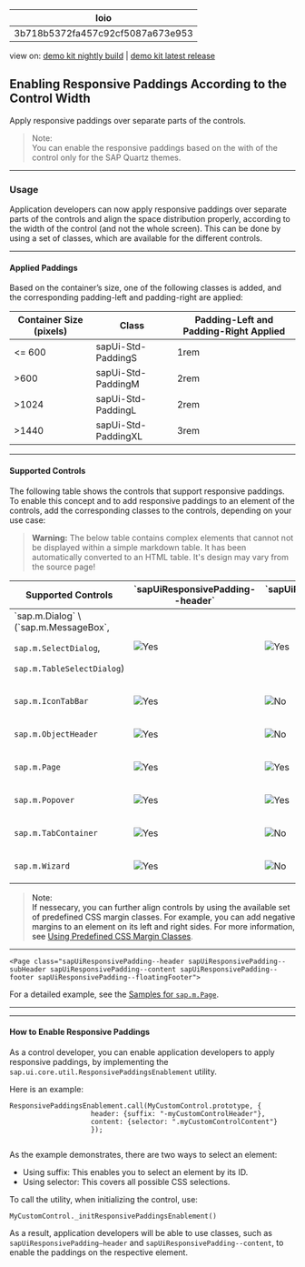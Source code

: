 <!-- loio3b718b5372fa457c92cf5087a673e953 -->

| loio |
| -----|
| 3b718b5372fa457c92cf5087a673e953 |

<div id="loio">

view on: [demo kit nightly build](https://openui5nightly.hana.ondemand.com/#/topic/3b718b5372fa457c92cf5087a673e953) | [demo kit latest release](https://openui5.hana.ondemand.com/#/topic/3b718b5372fa457c92cf5087a673e953)</div>

## Enabling Responsive Paddings According to the Control Width

Apply responsive paddings over separate parts of the controls.

> Note:  
> You can enable the responsive paddings based on the with of the control only for the SAP Quartz themes.

***

<a name="loio3b718b5372fa457c92cf5087a673e953__section_d2f_1pv_jjb"/>

### Usage

Application developers can now apply responsive paddings over separate parts of the controls and align the space distribution properly, according to the width of the control \(and not the whole screen\). This can be done by using a set of classes, which are available for the different controls.

***

#### Applied Paddings

Based on the container’s size, one of the following classes is added, and the corresponding padding-left and padding-right are applied:

|Container Size \(pixels\)|Class|Padding-Left and Padding-Right Applied|
|-------------------------|-----|--------------------------------------|
|<= 600|sapUi-Std-PaddingS|1rem|
|\>600|sapUi-Std-PaddingM|2rem|
|\>1024|sapUi-Std-PaddingL|2rem|
|\>1440|sapUi-Std-PaddingXL|3rem|

***

#### Supported Controls

The following table shows the controls that support responsive paddings. To enable this concept and to add responsive paddings to an element of the controls, add the corresponding classes to the controls, depending on your use case:

 > **Warning:** The below table contains complex elements that cannot not be displayed within a simple markdown table. It has been automatically converted to an HTML table. It's design may vary from the source page!

<table>
	<thead>
		<tr>
			<th>Supported Controls</th>
			<th> `sapUiResponsivePadding--header` </th>
			<th> `sapUiResponsivePadding--subHeader` </th>
			<th> `sapUiResponsivePadding--content` </th>
			<th> `sapUiResponsivePadding--footer` </th>
			<th> `sapUiResponsivePadding--floatingFooter` </th>
		</tr>
	</thead>
	<tbody>
		<tr>
			<td> `sap.m.Dialog`
 \(`sap.m.MessageBox`,

 `sap.m.SelectDialog`,

 `sap.m.TableSelectDialog`\)
			</td>
			<td> 

![Yes](loio3cb17ee88aed44d2bf1d14b97728c709_LowRes.gif) </td>
			<td> 

![Yes](loio3cb17ee88aed44d2bf1d14b97728c709_LowRes.gif) </td>
			<td> 

![Yes](loio3cb17ee88aed44d2bf1d14b97728c709_LowRes.gif) </td>
			<td> 

![Yes](loio3cb17ee88aed44d2bf1d14b97728c709_LowRes.gif) </td>
			<td> 

![No](loio5befb5af20ed42fd9052a99014d953a3_LowRes.gif) </td>
		</tr>
		<tr>
			<td> `sap.m.IconTabBar` </td>
			<td> 

![Yes](loio3cb17ee88aed44d2bf1d14b97728c709_LowRes.gif) </td>
			<td> 

![No](loio5befb5af20ed42fd9052a99014d953a3_LowRes.gif) </td>
			<td> 

![Yes](loio3cb17ee88aed44d2bf1d14b97728c709_LowRes.gif) </td>
			<td> 

![No](loio5befb5af20ed42fd9052a99014d953a3_LowRes.gif) </td>
			<td> 

![No](loio5befb5af20ed42fd9052a99014d953a3_LowRes.gif) </td>
		</tr>
		<tr>
			<td> `sap.m.ObjectHeader` </td>
			<td> 

![Yes](loio3cb17ee88aed44d2bf1d14b97728c709_LowRes.gif) </td>
			<td> 

![No](loio5befb5af20ed42fd9052a99014d953a3_LowRes.gif) </td>
			<td> 

![No](loio5befb5af20ed42fd9052a99014d953a3_LowRes.gif) </td>
			<td> 

![No](loio5befb5af20ed42fd9052a99014d953a3_LowRes.gif) </td>
			<td> 

![No](loio5befb5af20ed42fd9052a99014d953a3_LowRes.gif) </td>
		</tr>
		<tr>
			<td> `sap.m.Page` </td>
			<td> 

![Yes](loio3cb17ee88aed44d2bf1d14b97728c709_LowRes.gif) </td>
			<td> 

![Yes](loio3cb17ee88aed44d2bf1d14b97728c709_LowRes.gif) </td>
			<td> 

![Yes](loio3cb17ee88aed44d2bf1d14b97728c709_LowRes.gif) </td>
			<td> 

![Yes](loio3cb17ee88aed44d2bf1d14b97728c709_LowRes.gif) </td>
			<td> 

![Yes](loio3cb17ee88aed44d2bf1d14b97728c709_LowRes.gif) </td>
		</tr>
		<tr>
			<td> `sap.m.Popover` </td>
			<td> 

![Yes](loio3cb17ee88aed44d2bf1d14b97728c709_LowRes.gif) </td>
			<td> 

![Yes](loio3cb17ee88aed44d2bf1d14b97728c709_LowRes.gif) </td>
			<td> 

![Yes](loio3cb17ee88aed44d2bf1d14b97728c709_LowRes.gif) </td>
			<td> 

![Yes](loio3cb17ee88aed44d2bf1d14b97728c709_LowRes.gif) </td>
			<td> 

![No](loio5befb5af20ed42fd9052a99014d953a3_LowRes.gif) </td>
		</tr>
		<tr>
			<td> `sap.m.TabContainer` </td>
			<td> 

![Yes](loio3cb17ee88aed44d2bf1d14b97728c709_LowRes.gif) </td>
			<td> 

![No](loio5befb5af20ed42fd9052a99014d953a3_LowRes.gif) </td>
			<td> 

![No](loio5befb5af20ed42fd9052a99014d953a3_LowRes.gif) </td>
			<td> 

![No](loio5befb5af20ed42fd9052a99014d953a3_LowRes.gif) </td>
			<td> 

![No](loio5befb5af20ed42fd9052a99014d953a3_LowRes.gif) </td>
		</tr>
		<tr>
			<td> `sap.m.Wizard` </td>
			<td> 

![Yes](loio3cb17ee88aed44d2bf1d14b97728c709_LowRes.gif) </td>
			<td> 

![No](loio5befb5af20ed42fd9052a99014d953a3_LowRes.gif) </td>
			<td> 

![Yes](loio3cb17ee88aed44d2bf1d14b97728c709_LowRes.gif) </td>
			<td> 

![No](loio5befb5af20ed42fd9052a99014d953a3_LowRes.gif) </td>
			<td> 

![No](loio5befb5af20ed42fd9052a99014d953a3_LowRes.gif) </td>
		</tr>
	</tbody>
</table>

> Note:  
> If nessecary, you can further align controls by using the available set of predefined CSS margin classes. For example, you can add negative margins to an element on its left and right sides. For more information, see [Using Predefined CSS Margin Classes](Using_Predefined_CSS_Margin_Classes_777168f.md).

***

```
<Page class="sapUiResponsivePadding--header sapUiResponsivePadding--subHeader sapUiResponsivePadding--content sapUiResponsivePadding--footer sapUiResponsivePadding--floatingFooter">
```

For a detailed example, see the [Samples for `sap.m.Page`](https://openui5.hana.ondemand.com/#/entity/sap.m.Page). 

***

***

#### How to Enable Responsive Paddings

As a control developer, you can enable application developers to apply responsive paddings, by implementing the `sap.ui.core.util.ResponsivePaddingsEnablement` utility.

Here is an example:

```
ResponsivePaddingsEnablement.call(MyCustomControl.prototype, {
					header: {suffix: "-myCustomControlHeader"},
					content: {selector: ".myCustomControlContent"}
					});
				
```

As the example demonstrates, there are two ways to select an element:

-   Using suffix: This enables you to select an element by its ID.
-   Using selector: This covers all possible CSS selections.

To call the utility, when initializing the control, use:

```
MyCustomControl._initResponsivePaddingsEnablement()
```

As a result, application developers will be able to use classes, such as `sapUiResponsivePadding—header` and `sapUiResponsivePadding--content`, to enable the paddings on the respective element.

